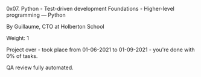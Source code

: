 0x07. Python - Test-driven development
 Foundations - Higher-level programming ― Python

 By Guillaume, CTO at Holberton School

 Weight: 1

 Project over - took place from 01-06-2021 to 01-09-2021 - you're done with 0% of tasks.

 QA review fully automated.